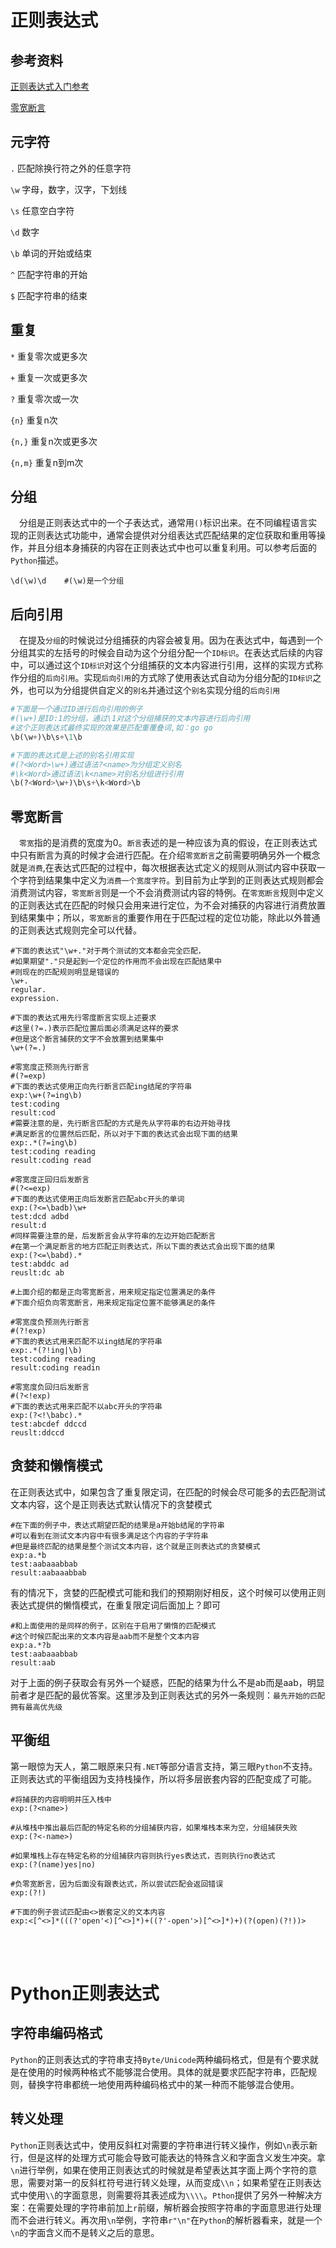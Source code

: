 # 正则表达式

## 参考资料
[正则表达式入门参考](http://deerchao.net/tutorials/regex/regex.htm)

[零宽断言](http://hooopo.iteye.com/blog/407062)

## 元字符

`.` 匹配除换行符之外的任意字符

`\w` 字母，数字，汉字，下划线

`\s` 任意空白字符

`\d` 数字

`\b` 单词的开始或结束

`^` 匹配字符串的开始

`$` 匹配字符串的结束

## 重复

`*` 重复零次或更多次

`+` 重复一次或更多次

`?` 重复零次或一次

`{n}` 重复n次

`{n,}` 重复n次或更多次

`{n,m}` 重复n到m次  

## 分组
&emsp;分组是正则表达式中的一个子表达式，通常用`()`标识出来。在不同编程语言实现的正则表达式功能中，通常会提供对分组表达式匹配结果的定位获取和重用等操作，并且分组本身捕获的内容在正则表达式中也可以重复利用。可以参考后面的`Python`描述。

    \d(\w)\d    #(\w)是一个分组

## 后向引用
&emsp;在提及`分组`的时候说过分组捕获的内容会被复用。因为在表达式中，每遇到一个分组其实的左括号的时候会自动为这个分组分配一个`ID标识`。在表达式后续的内容中，可以通过这个`ID标识`对这个分组捕获的文本内容进行引用，这样的实现方式称作分组的`后向引用`。实现`后向引用`的方式除了使用表达式自动为分组分配的`ID标识`之外，也可以为分组提供自定义的`别名`并通过这个`别名`实现分组的`后向引用`
```python
#下面是一个通过ID进行后向引用的例子
#(\w+)是ID:1的分组，通过\1对这个分组捕获的文本内容进行后向引用
#这个正则表达式最终实现的效果是匹配重覆叠词,如：go go
\b(\w+)\b\s+\1\b

#下面的表达式是上述的别名引用实现
#(?<Word>\w+)通过语法?<name>为分组定义别名
#\k<Word>通过语法\k<name>对别名分组进行引用
\b(?<Word>\w+)\b\s+\k<Word>\b
```

## 零宽断言

&emsp;`零宽`指的是消费的宽度为0。`断言`表述的是一种应该为真的假设，在正则表达式中只有断言为真的时候才会进行匹配。在介绍`零宽断言`之前需要明确另外一个概念就是`消费`,在表达式匹配的过程中，每次根据表达式定义的规则从测试内容中获取一个字符到结果集中定义为`消费一个宽度字符`。到目前为止学到的正则表达式规则都会消费测试内容，`零宽断言`则是一个不会消费测试内容的特例。在`零宽断言`规则中定义的正则表达式在匹配的时候只会用来进行定位，为不会对捕获的内容进行消费放置到结果集中；所以，`零宽断言`的重要作用在于匹配过程的定位功能，除此以外普通的正则表达式规则完全可以代替。

    #下面的表达式"\w+."对于两个测试的文本都会完全匹配，
    #如果期望"."只是起到一个定位的作用而不会出现在匹配结果中
    #则现在的匹配规则明显是错误的
    \w+.
    regular.
    expression.

    #下面的表达式用先行零度断言实现上述要求
    #这里(?=.)表示匹配位置后面必须满足这样的要求
    #但是这个断言捕获的文字不会放置到结果集中
    \w+(?=.)

    #零宽度正预测先行断言
    #(?=exp)
    #下面的表达式使用正向先行断言匹配ing结尾的字符串
    exp:\w+(?=ing\b)
    test:coding
    result:cod
    #需要注意的是，先行断言匹配的方式是先从字符串的右边开始寻找
    #满足断言的位置然后匹配，所以对于下面的表达式会出现下面的结果
    exp:.*(?=ing\b)
    test:coding reading
    result:coding read

    #零宽度正回归后发断言
    #(?<=exp)
    #下面的表达式使用正向后发断言匹配abc开头的单词
    exp:(?<=\badb)\w+
    test:dcd adbd
    result:d
    #同样需要注意的是，后发断言会从字符串的左边开始匹配断言
    #在第一个满足断言的地方匹配正则表达式，所以下面的表达式会出现下面的结果
    exp:(?<=\babd).*
    test:abddc ad
    reuslt:dc ab

    #上面介绍的都是正向零宽断言，用来规定指定位置满足的条件
    #下面介绍负向零宽断言，用来规定指定位置不能够满足的条件

    #零宽度负预测先行断言
    #(?!exp)
    #下面的表达式用来匹配不以ing结尾的字符串
    exp:.*(?!ing|\b)
    test:coding reading
    result:coding readin

    #零宽度负回归后发断言
    #(?<!exp)
    #下面的表达式用来匹配不以abc开头的字符串
    exp:(?<!\babc).*
    test:abcdef ddccd
    reuslt:ddccd

## 贪婪和懒惰模式

在正则表达式中，如果包含了重复限定词，在匹配的时候会尽可能多的去匹配测试文本内容，这个是正则表达式默认情况下的贪婪模式

    #在下面的例子中，表达式期望匹配的结果是a开始b结尾的字符串
    #可以看到在测试文本内容中有很多满足这个内容的子字符串
    #但是最终匹配的结果是整个测试文本内容，这个就是正则表达式的贪婪模式
    exp:a.*b
    test:aabaaabbab
    result:aabaaabbab

有的情况下，贪婪的匹配模式可能和我们的预期刚好相反，这个时候可以使用正则表达式提供的懒惰模式，在重复限定词后面加上？即可

    #和上面使用的是同样的例子，区别在于启用了懒惰的匹配模式
    #这个时候匹配出来的文本内容是aab而不是整个文本内容
    exp:a.*?b
    test:aabaaabbab
    result:aab
对于上面的例子获取会有另外一个疑惑，匹配的结果为什么不是ab而是aab，明显前者才是匹配的最优答案。这里涉及到正则表达式的另外一条规则：`最先开始的匹配拥有最高优先级`

## 平衡组

第一眼惊为天人，第二眼原来只有`.NET`等部分语言支持，第三眼`Python`不支持。正则表达式的平衡组因为支持栈操作，所以将多层嵌套内容的匹配变成了可能。

    #将捕获的内容明明并压入栈中
    exp:(?<name>)

    #从堆栈中推出最后匹配的特定名称的分组捕获内容，如果堆栈本来为空，分组捕获失败
    exp:(?<-name>)

    #如果堆栈上存在特定名称的分组捕获内容则执行yes表达式，否则执行no表达式
    exp:(?(name)yes|no)

    #负零宽断言，因为后面没有跟表达式，所以尝试匹配会返回错误
    exp:(?!)

    #下面的例子尝试匹配由<>嵌套定义的文本内容
    exp:<[^<>]*(((?'open'<)[^<>]*)+((?'-open'>)[^<>]*)+)(?(open)(?!))>

<br/>
<br/>

# Python正则表达式
## 字符串编码格式

`Python`的正则表达式的字符串支持`Byte/Unicode`两种编码格式，但是有个要求就是在使用的时候两种格式不能够混合使用。具体的就是要求匹配字符串，匹配规则，替换字符串都统一地使用两种编码格式中的某一种而不能够混合使用。

## 转义处理

`Python`正则表达式中，使用反斜杠对需要的字符串进行转义操作，例如`\n`表示新行，但是这样的处理方式可能会导致可能表达的特殊含义和字面含义发生冲突。拿`\n`进行举例，如果在使用正则表达式的时候就是希望表达其字面上两个字符的意思，需要对第一的反斜杠符号进行转义处理，从而变成`\\n`；如果希望在正则表达式中使用`\\`的字面意思，则需要将其表述成为`\\\\`。`Pthon`提供了另外一种解决方案：在需要处理的字符串前加上`r`前缀，解析器会按照字符串的字面意思进行处理而不会进行转义。再次用`\n`举例，字符串`r"\n"`在`Python`的解析器看来，就是一个`\n`的字面含义而不是转义之后的意思。
